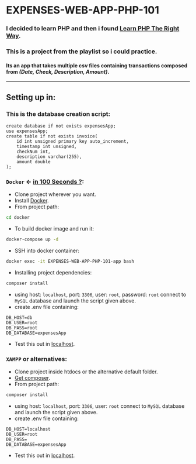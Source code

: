 # EXPENSES-WEB-APP-PHP-101
### I decided to learn PHP and then i found [Learn PHP The Right Way](https://youtube.com/playlist?list=PLr3d3QYzkw2xabQRUpcZ_IBk9W50M9pe-).
### This is a project from the playlist so i could practice.
#### Its an app that takes multiple csv files containing transactions composed from ***(Date, Check, Description, Amount)***.

<hr>

## Setting up in:
### This is the database creation script:
```mysql
create database if not exists expensesApp;
use expensesApp;
create table if not exists invoice(
    id int unsigned primary key auto_increment,
    timestamp int unsigned,
    checkNum int,
    description varchar(255),
    amount double
);
```
### `Docker` <- [in 100 Seconds ?](https://youtu.be/Gjnup-PuquQ):
* Clone project wherever you want.
* Install [Docker](https://www.docker.com/get-started).
* From project path:
```bash 
cd docker
```
* To build docker image and run it:
```bash
docker-compose up -d
```
* SSH into docker container:
```bash
docker exec -it EXPENSES-WEB-APP-PHP-101-app bash
```
* Installing project dependencies:
```bash
composer install
```
* using host: `localhost`, port: `3306`, user: `root`, password: `root` connect to `MySQL` database and launch the script given above.
* create .env file containing:
```text
DB_HOST=db
DB_USER=root
DB_PASS=root
DB_DATABASE=expensesApp
```
* Test this out in [localhost](http://localhost:8000/).
### `XAMPP` or alternatives:
* Clone project inside htdocs or the alternative default folder.
* [Get composer](https://getcomposer.org/).
* From project path:
```bash
composer install
```
* using host: `localhost`, port: `3306`, user: `root` connect to `MySQL` database and launch the script given above.
* create .env file containing:
```text
DB_HOST=localhost
DB_USER=root
DB_PASS=
DB_DATABASE=expensesApp
```
* Test this out in [localhost](http://localhost/).
